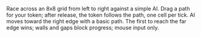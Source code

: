Race across an 8x8 grid from left to right against a simple AI. Drag a path for your token; after release, the token follows the path, one cell per tick. AI moves toward the right edge with a basic path. The first to reach the far edge wins; walls and gaps block progress; mouse input only.